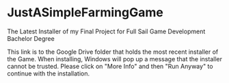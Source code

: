 # JustASimpleFarmingGame
The Latest Installer of my Final Project for Full Sail Game Development Bachelor Degree

This link is to the Google Drive folder that holds the most recent installer of the Game. When installing, Windows will pop up a message that the installer cannot be trusted. Please click on "More Info" and then "Run Anyway" to continue with the installation.
